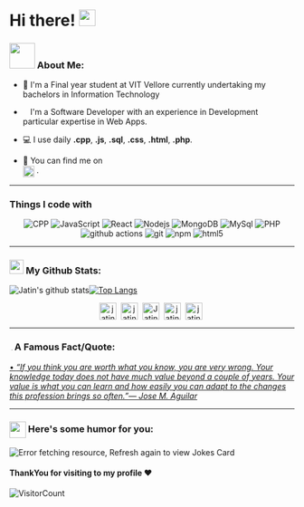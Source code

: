 # Hi there! <img src="https://github.com/TheDudeThatCode/TheDudeThatCode/blob/master/Assets/Hi.gif" width="29px">

### <img src="https://github.com/TheDudeThatCode/TheDudeThatCode/blob/master/Assets/Developer.gif" width="45px"> About Me:
- 🏦 I'm a Final year student at VIT Vellore currently undertaking my bachelors in Information Technology
- <img src="https://media.giphy.com/media/WUlplcMpOCEmTGBtBW/giphy.gif" width="5">&nbsp; I'm a Software Developer with an experience in Development  particular expertise in Web Apps.
      
- 💻 I use daily **.cpp**, **.js**, **.sql**, **.css**, **.html**, **.php**.
- 👯 You can find me on  
<a href="https://www.linkedin.com/in/jatin-dhingra-3a48a519a/" target="_blank"><img align="center" src="https://cdn.jsdelivr.net/npm/simple-icons@3.0.1/icons/linkedin.svg" alt="jatin-dhingra" height="20" width="20" /></a>&nbsp;.

---

### Things I code with
<p align="center">
      <img alt="CPP" src="https://img.shields.io/badge/-CPP-430098?style=flat-square&logo=CPP&logoColor=white" />
      <img alt="JavaScript" src="https://img.shields.io/badge/-JavaScript-430098?style=flat-square&logo=JavaScript&logoColor=white" />
      <img alt="React" src="https://img.shields.io/badge/-React-45b8d8?style=flat-square&logo=react&logoColor=white" />
      <img alt="Nodejs" src="https://img.shields.io/badge/-Nodejs-CB3837?style=flat-square&logo=Node.js&logoColor=white" />
      <img alt="MongoDB" src="https://img.shields.io/badge/-MongoDB-13aa52?style=flat-square&logo=mongodb&logoColor=white" />
      <img alt="MySql" src="https://img.shields.io/badge/-Mysql-E34F26?style=flat-square&logo=mysql&logoColor=white" />
      <img alt="PHP" src="https://img.shields.io/badge/-php-430098?style=flat-square&logo=php&logoColor=white" />
      <img alt="github actions" src="https://img.shields.io/badge/-Github_Actions-CB3837?style=flat-square&logo=github-actions&logoColor=white" />
      <img alt="git" src="https://img.shields.io/badge/-Git-F05032?style=flat-square&logo=git&logoColor=white" />
      <img alt="npm" src="https://img.shields.io/badge/-NPM-CB3837?style=flat-square&logo=npm&logoColor=white" />
      <img alt="html5" src="https://img.shields.io/badge/-HTML5-E34F26?style=flat-square&logo=html5&logoColor=white" />
     
</p>

---
### <img src='https://media1.giphy.com/media/du3J3cXyzhj75IOgvA/giphy.gif?cid=ecf05e47x2g034i9pzwtzzsd3xgg2w9nr94t4tflbbgo3008&rid=giphy.gif' width='25px'> My Github Stats:
![Jatin's github stats](https://github-readme-stats.vercel.app/api?username=jatin-dhingra&show_icons=true&title_color=ffc857&icon_color=8ac926&text_color=daf7dc&bg_color=151515&hide=["stars"])[![Top Langs](https://github-readme-stats.vercel.app/api/top-langs/?username=jatin-dhingra&layout=compact&text_color=daf7dc&bg_color=151515)](https://github.com/anuraghazra/github-readme-stats)


<p align="center">
<p align="center">
<a href="https://www.linkedin.com/in/jatin-dhingra-3a48a519a/" target="_blank"><img align="center" src="https://cdn.jsdelivr.net/npm/simple-icons@3.0.1/icons/linkedin.svg" alt="jatin-dhingra" height="30" width="30" /></a>&nbsp;
<a href="https://leetcode.com/jatin_dhingra/" target="_blank"><img align="center" src="https://cdn.jsdelivr.net/npm/simple-icons@3.0.1/icons/leetcode.svg" alt="jatin_dhingra" height="30" width="30" /></a>&nbsp;
<a href="https://twitter.com/Jatin19012000" target="_blank"><img align="center" alt="Jatin19012000" width="30px" src="https://cdn.jsdelivr.net/npm/simple-icons@3.0.1/icons/twitter.svg" /></a>&nbsp;
<a href="https://codeforces.com/profile/jatindhingra19" target="_blank"><img align="center" alt="jatindhingra19" width="30px" src="https://cdn.jsdelivr.net/npm/simple-icons@3.0.1/icons/codeforces.svg" /></a>&nbsp;
<a href="https://www.codechef.com/users/jatin_192000" target="_blank"><img align="center" src="https://cdn.jsdelivr.net/npm/simple-icons@3.0.1/icons/codechef.svg" alt="jatin192001" height="30" width="30" /></a>&nbsp;
</p>

---

### <img alt="GIF" src="https://github.com/TheDudeThatCode/TheDudeThatCode/blob/master/Assets/hmm.gif" width="5vw" /> A Famous Fact/Quote:
<a href="https://github.com/marketplace/actions/quote-readme">
<!--STARTS_HERE_QUOTE_README-->
• <i>“If you think you are worth what you know, you are very wrong.  Your knowledge today does not have much value beyond a couple of years.  Your value is what you can learn and how easily you can adapt to the changes this profession brings so often.”— Jose M. Aguilar   </i>
<!--ENDS_HERE_QUOTE_README-->
</a>

---

### <img align ='center' src='https://media2.giphy.com/media/UQDSBzfyiBKvgFcSTw/giphy.gif?cid=ecf05e47p3cd513axbek3f56ti3jzizq8hincw20jauyyfyw&rid=giphy.gif' width ='29px'> Here's some humor for you:
<img src="https://readme-jokes.vercel.app/api" alt="Error fetching resource, Refresh again to view Jokes Card" />

#### ThankYou for visiting to my profile :heart:
![VisitorCount](https://profile-counter.glitch.me/jatin-dhingra/count.svg)

